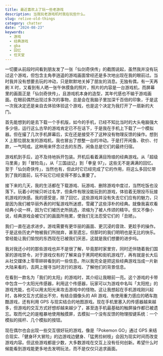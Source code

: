 ```yaml
---
title: 最近喜欢上了玩一些老游戏
description: 当我玩老游戏机时我在玩些什么。
slug: relive-old-things
category: chatter
date: "2024-08-23"
keywords:
  - 游戏
  - 经典游戏
  - gba
  - 回忆
  - 任天堂
---
```


一切要从前段时间看到朋友发了一张「仙剑奇侠传」的截图说起，虽然我并没有玩过这个游戏，但包含主角李逍遥的游戏画面曾经还是多次地出现在我的眼前过。当时我并没有想要去玩的冲动，只是默默地关掉了朋友的消息。无独有偶，有一天再刷 X 时，又看到有人晒一张午休摸鱼的照片，照片的内容是一台游戏机，而屏幕里的画面正是「仙剑奇侠传」，且游戏机本身的造型，其年代感也不输于游戏画面。在眼前偶然出现过多次的事物，总是会在我脑子里加深千百倍的印象，于是这一次我决定还是亲自去体验体验这个游戏，也是这个决定为我打开了一扇新的大门。

首先能想到的是去下载一个手机版，如今的手机，已经不知比当时的大头电脑强大多少倍，运行这么古早的游戏肯定已不在话下，于是我在手机上下载了一个模拟器。但在撮了几次手机屏幕后，实在还是接受不了这种没有物理反馈的操作。想到 X 上那位朋友发的游戏机，我也冒出了想整一台的冲动。于是打开闲鱼、砍价、付款，一气呵成。这种用来怀念过去的东西，闲鱼总是它们的最终归宿。

游戏机到手后，迫不及待地拆开包装。开机后看着满目玲琅的经典游戏。从「超级马里奥」到「冒险岛」，从「三国战记」到「拳皇 97」，这些无不是满满的回忆。至于「仙剑奇侠传」，当然也有，但此时它已经完成了它的作用，将这么多回忆带到了我的面前，玩不玩它已经变得不那么重要了。

接下来的几天，我的生活都在下载游戏、玩游戏、删除游戏中度过，当然吃饭也没落下。玩着小时候只听过名字，但条件有限没能玩到的游戏，体验着无限投币玩接机游戏的快感。我的感受是，除了回忆，这些游戏并没有失去它们应有的魅力，只是因为我们被华丽外表的时髦游戏所迷惑，雪藏了这些淳朴的经典。就像我喜欢看经典小说一样，因为它们被历史所挑选，浓缩为了被人传颂的精华。但又不像小说，经典游戏会被它们的画面所拖累，使我们无法忍受它们的「丑陋」。

我们一直在追求进步。游戏需要有更华丽的画面、更沉浸的音效、更趁手的操作。于是这些历史产物被我们所抛弃，甚至遗忘，但那时的我们明明也是无比的快乐。曾经能让我们愉悦的东西现在已被我们厌恶，这就是我们想要的进步吗。

我对我还小时的那些游戏也并不是很了解，毕竟那时家里穷，同时还伴随着我们国家的游戏禁令，对于游戏仅有的了解来自于黑网吧和街机游戏厅，再有就是长大后从社交媒体上零零碎碎看到的一些信息。所以我完全是把这些经典游戏当成一片新大陆来看的，去网上搜寻当时流行的游戏、了解他们的背景信息。

在看到一款名为「我们的太阳」的游戏时，其介绍让我眼前一亮。这个游戏的卡带中包含一个太阳光传感器，利用这个传感器，玩家可以为游戏中名叫「太阳抢」的游戏充能，也可以用太阳光来攻击游戏中的怪物。这让我想起在手机游戏刚兴起时，各种交互方式层出不穷，有结合摄像头的 AR 游戏、有使用重力感应的晒车跑酷游戏，还有利用 GPS 与现实结合的地图游戏。现在手机里塞入的传感器越来越多，但游戏的交互方式好想却越来越少了，甚至连手机最基础的触屏操作都已被遗忘。取而代之的是粗暴地使用触摸屏，去模拟一个没有反馈的物理按键系统：一个模拟的摇杆、几个模拟的按钮。

现在偶尔也会出现一些交互很好玩的游戏，像是「Pokemon GO」通过 GPS 来结合现实、「健身环大冒险」的边游戏边健身、「猛男捡树枝」会因为现实时间而改变游戏内容。但这些游戏都是少数，大多数游戏在交互上没有任何创新。希望什么时候能看到游戏能更多地去发明玩法，而不是仅仅只追求画面。
